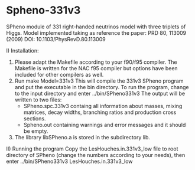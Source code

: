 # Spheno-331v3
SPheno module of 331 right-handed neutrinos model with three triplets of Higgs.
Model implemented taking as reference the paper:
PRD 80, 113009 (2009)
DOI: 10.1103/PhysRevD.80.113009

I) Installation:
   1) Please adapt the Makefile according to your f90/f95 compiler. The
      Makefile is written for the NAC f95 compiler but options have
      been included for other compilers as well.
   2) Run make Model=331v3
      This will compile the 331v3 SPheno program and put the executable in the bin
      directory.
      To run the program, change to the input directory and enter
      ../bin/SPheno331v3
      The output will be written to two files:
      - SPheno.spc.331v3 containg all information about masses, mixing matrices,
        decay widths, branching ratios and production cross sections.
      - Spheno.out containing warnings and error messages and it should
        be empty.
   3) The library libSPheno.a is stored in the subdirectory lib.
   
II) Running the program
    Copy the LesHouches.in.331v3_low file to root directory of SPheno (change the 
    numbers according to your needs), then enter
    ../bin/SPheno331v3 LesHouches.in.331v3_low


